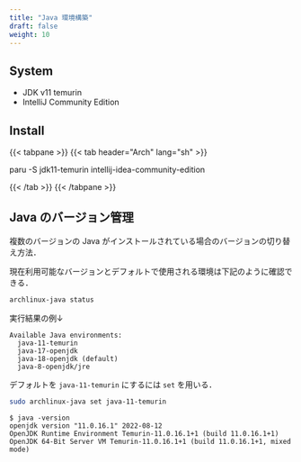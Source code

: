 ```yaml
---
title: "Java 環境構築"
draft: false
weight: 10
---
```


## System

- JDK v11 temurin
- IntelliJ Community Edition

## Install

{{< tabpane >}}
{{< tab header="Arch" lang="sh" >}}

paru -S jdk11-temurin intellij-idea-community-edition

{{< /tab >}}
{{< /tabpane >}}

## Java のバージョン管理

複数のバージョンの Java がインストールされている場合のバージョンの切り替え方法．

現在利用可能なバージョンとデフォルトで使用される環境は下記のように確認できる．

```sh
archlinux-java status
```

実行結果の例↓

```text
Available Java environments:
  java-11-temurin
  java-17-openjdk
  java-18-openjdk (default)
  java-8-openjdk/jre
```

デフォルトを `java-11-temurin` にするには `set` を用いる．

```sh
sudo archlinux-java set java-11-temurin
```

```text
$ java -version
openjdk version "11.0.16.1" 2022-08-12
OpenJDK Runtime Environment Temurin-11.0.16.1+1 (build 11.0.16.1+1)
OpenJDK 64-Bit Server VM Temurin-11.0.16.1+1 (build 11.0.16.1+1, mixed mode)
```
